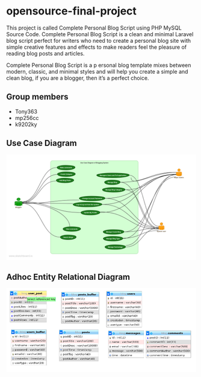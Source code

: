 # opensource-final-project

This project is called Complete Personal Blog Script using PHP MySQL Source Code. Complete Personal Blog Script is a clean and minimal Laravel blog script perfect for writers who need to create a personal blog site with simple creative features and effects to make readers feel the pleasure of reading blog posts and articles.

Complete Personal Blog Script is a p
ersonal blog template mixes between modern, classic, and minimal styles and will help you create a simple and clean blog, if you are a blogger, then it’s a perfect choice.

## Group members
* Tony363
* mp256cc
* k9202ky

## Use Case Diagram
![diagram](use-case-diagram-of-blogging-system.png)


## Adhoc Entity Relational Diagram
![blog](doc/schema_design/erd.png)
